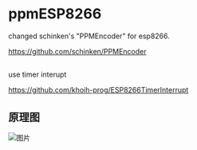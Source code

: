 # ppmESP8266

changed schinken's "PPMEncoder" for esp8266.

https://github.com/schinken/PPMEncoder
## 

use timer interupt

https://github.com/khoih-prog/ESP8266TimerInterrupt

## 原理图

![图片](https://user-images.githubusercontent.com/93729382/155155102-753352be-5be2-43dd-8fb9-aca1249447bc.png)


